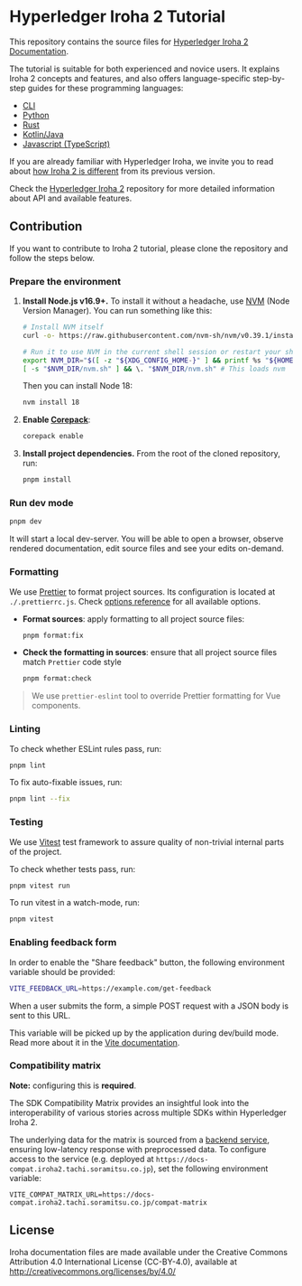 # Hyperledger Iroha 2 Tutorial

This repository contains the source files for [Hyperledger Iroha 2 Documentation](https://hyperledger.github.io/iroha-2-docs/).

The tutorial is suitable for both experienced and novice users. It explains Iroha 2 concepts and features, and also offers language-specific step-by-step guides for these programming languages:

- [CLI](https://hyperledger.github.io/iroha-2-docs/guide/operate-iroha-via-cli.html)
- [Python](https://hyperledger.github.io/iroha-2-docs/guide/python.html)
- [Rust](https://hyperledger.github.io/iroha-2-docs/guide/rust.html)
- [Kotlin/Java](https://hyperledger.github.io/iroha-2-docs/guide/kotlin-java.html)
- [Javascript (TypeScript)](https://hyperledger.github.io/iroha-2-docs/guide/javascript.html)

If you are already familiar with Hyperledger Iroha, we invite you to read about [how Iroha 2 is different](https://hyperledger.github.io/iroha-2-docs/guide/iroha-2.html) from its previous version.

Check the [Hyperledger Iroha 2](https://github.com/hyperledger/iroha/tree/iroha2-dev#hyperledger-iroha) repository for more detailed information about API and available features.

## Contribution

If you want to contribute to Iroha 2 tutorial, please clone the repository and follow the steps below.

### Prepare the environment

1. **Install Node.js v16.9+.** To install it without a headache, use [NVM](https://github.com/nvm-sh/nvm#installing-and-updating) (Node Version Manager). You can run something like this:

   ```bash
   # Install NVM itself
   curl -o- https://raw.githubusercontent.com/nvm-sh/nvm/v0.39.1/install.sh | bash

   # Run it to use NVM in the current shell session or restart your shell
   export NVM_DIR="$([ -z "${XDG_CONFIG_HOME-}" ] && printf %s "${HOME}/.nvm" || printf %s "${XDG_CONFIG_HOME}/nvm")"
   [ -s "$NVM_DIR/nvm.sh" ] && \. "$NVM_DIR/nvm.sh" # This loads nvm
   ```

   Then you can install Node 18:

   ```bash
   nvm install 18
   ```

2. **Enable [Corepack](https://github.com/nodejs/corepack)**:

   ```bash
   corepack enable
   ```

3. **Install project dependencies.** From the root of the cloned repository, run:

   ```bash
   pnpm install
   ```

### Run dev mode

```bash
pnpm dev
```

It will start a local dev-server. You will be able to open a browser, observe rendered documentation, edit source files and see your edits on-demand.

### Formatting

We use [Prettier](https://prettier.io/) to format project sources. Its configuration is located at `./.prettierrc.js`. Check [options reference](https://prettier.io/docs/en/options.html) for all available options.

- **Format sources**: apply formatting to all project source files:

  ```bash
  pnpm format:fix
  ```

- **Check the formatting in sources**: ensure that all project source files match `Prettier` code style

  ```bash
  pnpm format:check
  ```

> We use `prettier-eslint` tool to override Prettier formatting for Vue components.

### Linting

To check whether ESLint rules pass, run:

```bash
pnpm lint
```

To fix auto-fixable issues, run:

```bash
pnpm lint --fix
```

### Testing

We use [Vitest](https://vitest.dev/) test framework to assure quality of non-trivial internal parts of the project.

To check whether tests pass, run:

```bash
pnpm vitest run
```

To run vitest in a watch-mode, run:

```bash
pnpm vitest
```

### Enabling feedback form

In order to enable the "Share feedback" button, the following environment variable should be provided:

```bash
VITE_FEEDBACK_URL=https://example.com/get-feedback
```

When a user submits the form, a simple POST request with a JSON body is sent to this URL.

This variable will be picked up by the application during dev/build mode. Read more about it in the [Vite documentation](https://vitejs.dev/guide/env-and-mode.html).

### Compatibility matrix

**Note:** configuring this is **required**.

The SDK Compatibility Matrix provides an insightful look into the interoperability of various stories across multiple SDKs within Hyperledger Iroha 2. 

The underlying data for the matrix is sourced from a [backend service](https://github.com/soramitsu/iroha2-docs-compat-matrix-service), ensuring low-latency response with preprocessed data. To configure access to the service (e.g. deployed at `https://docs-compat.iroha2.tachi.soramitsu.co.jp`), set the following environment variable:

```
VITE_COMPAT_MATRIX_URL=https://docs-compat.iroha2.tachi.soramitsu.co.jp/compat-matrix
```

## License

Iroha documentation files are made available under the Creative Commons
Attribution 4.0 International License (CC-BY-4.0), available at
http://creativecommons.org/licenses/by/4.0/
